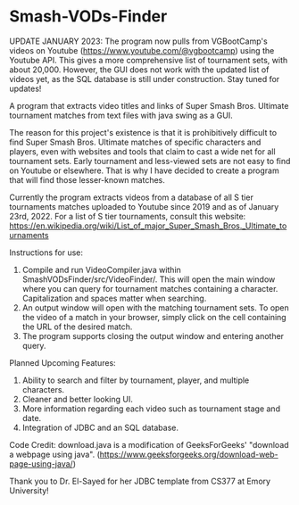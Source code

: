 # Smash-VODs-Finder

UPDATE JANUARY 2023:
The program now pulls from VGBootCamp's videos on Youtube (https://www.youtube.com/@vgbootcamp) using the Youtube API. This gives a more comprehensive list of tournament sets, with about 20,000. However, the GUI does not work with the updated list of videos yet, as the SQL database is still under construction. Stay tuned for updates!


A program that extracts video titles and links of Super Smash Bros. Ultimate tournament matches from text files with java swing as a GUI.


The reason for this project's existence is that it is prohibitively difficult to find Super Smash Bros. Ultimate matches of specific characters and players, even with websites and tools that claim to cast a wide net for all tournament sets. Early tournament and less-viewed sets are not easy to find on Youtube or elsewhere. That is why I have decided to create a program that will find those lesser-known matches.

Currently the program extracts videos from a database of all S tier tournaments matches uploaded to Youtube since 2019 and as of January 23rd, 2022. For a list of S tier tournaments, consult this website: https://en.wikipedia.org/wiki/List_of_major_Super_Smash_Bros._Ultimate_tournaments

Instructions for use:
1. Compile and run VideoCompiler.java within SmashVODsFinder/src/VideoFinder/.  This will open the main window where you can query for tournament matches containing a character. Capitalization and spaces matter when searching.
2. An output window will open with the matching tournament sets. To open the video of a match in your browser, simply click on the cell containing the URL of the desired match.
3. The program supports closing the output window and entering another query.


Planned Upcoming Features:
1. Ability to search and filter by tournament, player, and multiple characters.
2. Cleaner and better looking UI.
3. More information regarding each video such as tournament stage and date.
4. Integration of JDBC and an SQL database.


Code Credit:
download.java is a modification of GeeksForGeeks' "download a webpage using java". (https://www.geeksforgeeks.org/download-web-page-using-java/)

Thank you to Dr. El-Sayed for her JDBC template from CS377 at Emory University!
